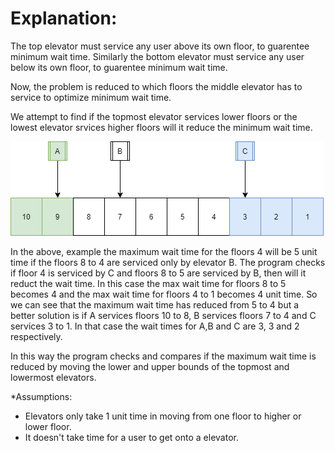 # Explanation:
The top elevator must service any user above its own floor, to guarentee minimum wait time.
Similarly the bottom elevator must service any user below its own floor, to guarentee minimum wait time.

Now, the problem is reduced to which floors the middle elevator has to service to optimize minimum wait time. 

We attempt to find if the topmost elevator services lower floors or the lowest elevator srvices higher floors will it reduce the minimum wait time.

<img src="fig.png">


In the above, example the maximum wait time for the floors 4 will be 5 unit time if the floors 8 to 4 are serviced only by elevator B. 
The program checks if floor 4 is serviced by C and floors 8 to 5 are serviced by B, then will it reduct the wait time. In this case the max wait time for floors 8 to 5 becomes 4 and the max wait time for floors 4 to 1 becomes 4 unit time. 
So we can see that the maximum wait time has reduced from 5 to 4 but a better solution is if A services floors 10 to 8, B services floors 7 to 4 and C services 3 to 1. In that case the wait times for A,B and C are 3, 3 and 2 respectively.

In this way the program checks and compares if the maximum wait time is reduced by moving the lower and upper bounds of the topmost and lowermost elevators.

*Assumptions:
 - Elevators only take 1 unit time in moving from one floor to  higher or lower floor.
 - It doesn't take time for a user to get onto a elevator.